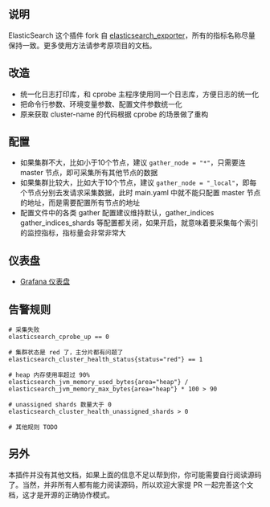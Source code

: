 ## 说明

ElasticSearch 这个插件 fork 自 [elasticsearch_exporter](https://github.com/prometheus-community/elasticsearch_exporter)，所有的指标名称尽量保持一致。更多使用方法请参考原项目的文档。

## 改造

- 统一化日志打印库，和 cprobe 主程序使用同一个日志库，方便日志的统一化
- 把命令行参数、环境变量参数、配置文件参数统一化
- 原来获取 cluster-name 的代码根据 cprobe 的场景做了重构

## 配置

- 如果集群不大，比如小于10个节点，建议 `gather_node = "*"`，只需要连 master 节点，即可采集所有其他节点的数据
- 如果集群比较大，比如大于10个节点，建议 `gather_node = "_local"`，即每个节点分别去发请求采集数据，此时 main.yaml 中就不能只配置 master 节点的地址，而是需要配置所有节点的地址
- 配置文件中的各类 gather 配置建议维持默认，gather_indices gather_indices_shards 等配置都关闭，如果开启，就意味着要采集每个索引的监控指标，指标量会非常非常大

## 仪表盘

- [Grafana 仪表盘](./dash/grafana_elasticsearch_01.json)

## 告警规则

```
# 采集失败
elasticsearch_cprobe_up == 0

# 集群状态是 red 了，主分片都有问题了
elasticsearch_cluster_health_status{status="red"} == 1

# heap 内存使用率超过 90%
elasticsearch_jvm_memory_used_bytes{area="heap"} / elasticsearch_jvm_memory_max_bytes{area="heap"} * 100 > 90

# unassigned shards 数量大于 0
elasticsearch_cluster_health_unassigned_shards > 0

# 其他规则 TODO
```

## 另外

本插件并没有其他文档，如果上面的信息不足以帮到你，你可能需要自行阅读源码了。当然，并非所有人都有能力阅读源码，所以欢迎大家提 PR 一起完善这个文档，这才是开源的正确协作模式。
